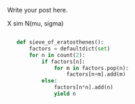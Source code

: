 <!--
.. title: New Post 2
.. slug: new-post-2
.. date: 2018-11-17 21:33:34 UTC-05:00
.. tags: 
.. category: 
.. link: 
.. description: 
.. type: text
-->

Write your post here.


X sim N(mu, sigma)

```python

   def sieve_of_eratosthenes():
       factors = defaultdict(set)
       for n in count(2):
           if factors[n]:
               for m in factors.pop(n):
                   factors[n+m].add(m)
           else:
               factors[n*n].add(n)
               yield n
```

